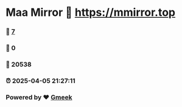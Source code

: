# Maa Mirror :link: https://mmirror.top 
### :page_facing_up: [7](https://mmirror.top/tag.html) 
### :speech_balloon: 0 
### :hibiscus: 20538 
### :alarm_clock: 2025-04-05 21:27:11 
### Powered by :heart: [Gmeek](https://github.com/Meekdai/Gmeek)
